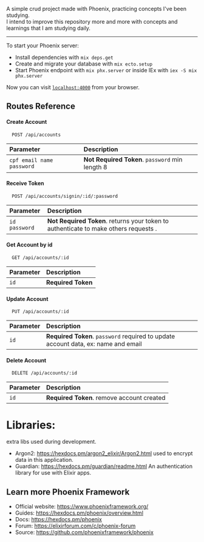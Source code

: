  A simple crud project made with Phoenix, practicing concepts I've been studying. <br>
 I intend to improve this repository more and more with concepts and learnings that I am studying daily.

<hr>
To start your Phoenix server:

  * Install dependencies with `mix deps.get`
  * Create and migrate your database with `mix ecto.setup`
  * Start Phoenix endpoint with `mix phx.server` or inside IEx with `iex -S mix phx.server`

Now you can visit [`localhost:4000`](http://localhost:4000) from your browser.


## Routes Reference

#### Create Account

```http
  POST /api/accounts
```

| Parameter | Description |
| :-------- | :------- |
| `cpf email name password ` | **Not Required Token**. `password` min length 8 |

#### Receive Token

```http
  POST /api/accounts/signin/:id/:password
```
| Parameter | Description |
| :-------- | :------- |
| `id`  `password` | **Not Required Token**. returns your token to authenticate to make others requests . |


#### Get Account by id
```http
  GET /api/accounts/:id
```

| Parameter | Description |
| :-------- | :------- |
| `id` | **Required Token** |

#### Update Account 
```http
  PUT /api/accounts/:id
```

| Parameter | Description |
| :-------- | :------- |
| `id` | **Required Token**. `password` required to update account data, ex: name and email |



#### Delete Account 
```http
  DELETE /api/accounts/:id
```

| Parameter | Description |
| :-------- | :------- |
| `id` | **Required Token**. remove account created|


# Libraries:
extra libs used during development.

* Argon2: https://hexdocs.pm/argon2_elixir/Argon2.html  used to encrypt data in this application.
* Guardian: https://hexdocs.pm/guardian/readme.html  An authentication library for use with Elixir apps.

## Learn more Phoenix Framework

  * Official website: https://www.phoenixframework.org/
  * Guides: https://hexdocs.pm/phoenix/overview.html
  * Docs: https://hexdocs.pm/phoenix
  * Forum: https://elixirforum.com/c/phoenix-forum
  * Source: https://github.com/phoenixframework/phoenix

